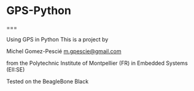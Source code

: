 # GPS-Python
===

Using GPS in Python
This is a project by 

Michel Gomez-Pescié <m.gpescie@gmail.com>

from the Polytechnic Institute of Montpellier (FR)
in Embedded Systems (EII:SE)

Tested on the BeagleBone Black
